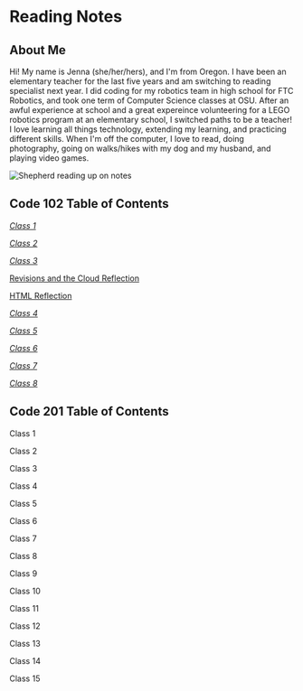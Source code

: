 # Reading Notes

## About Me

Hi! My name is Jenna (she/her/hers), and I'm from Oregon. I have been an elementary teacher for the last five years and am switching to reading specialist next year. I did coding for my robotics team in high school for FTC Robotics, and took one term of Computer Science classes at OSU. After an awful experience at school and a great expereince volunteering for a LEGO robotics program at an elementary school, I switched paths to be a teacher! I love learning all things technology, extending my learning, and practicing different skills. When I'm off the computer, I love to read, doing photography, going on walks/hikes with my dog and my husband, and playing video games.

![Shepherd reading up on notes](https://static.vecteezy.com/system/resources/thumbnails/022/709/021/small/generative-ai-illustration-of-intelligent-serious-dog-in-glasses-reading-a-book-volumn-light-photo.jpg)

## Code 102 Table of Contents

[*Class 1*](<Code102ReadingNotes.md/Class1.md>)

[*Class 2*](<Code102ReadingNotes.md/Class2.md>)

[*Class 3*](<Code102ReadingNotes.md/Class3.md>)

[Revisions and the Cloud Reflection](<Code102ReadingNote.md/RevisionsandtheCloud.md>)

[HTML Reflection](<Code102ReadingNotes.md/HTMLReflection.md>)

[*Class 4*](<Code102ReadingNotes.md/Class4.md>)

[*Class 5*](<Code102ReadingNotes.md/Class5.md>)

[*Class 6*](<Code102ReadingNotes.md/Class6.md>)

[*Class 7*](<Code102ReadingNotes.md/Class7.md>)

[*Class 8*](<Code102ReadingNotes.md/Class8.md>)


## Code 201 Table of Contents

Class 1

Class 2

Class 3

Class 4

Class 5

Class 6

Class 7

Class 8

Class 9

Class 10

Class 11

Class 12

Class 13

Class 14

Class 15

[def]: <Code 102 Reading Notes.md/RevisionsandtheCloud.md>